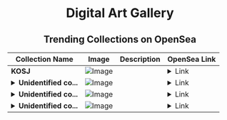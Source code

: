 <div align="center">

# Digital Art Gallery

## Trending Collections on OpenSea

| Collection Name                       | Image                                                                                     | Description                       | OpenSea Link                                                                                          |
|---------------------------------------|-------------------------------------------------------------------------------------------|-----------------------------------|--------------------------------------------------------------------------------------------------------|
| **KOSJ** | ![Image](https://i.seadn.io/s/raw/files/57241932afe689108a17ff7fa1874ce8.jpg?w=500&auto=format?w=200&auto=format) |  | <details><summary>Link</summary>[KOSJ](https://opensea.io/collection/kosj)</details> |
| **<details><summary>Unidentified co...</summary>Unidentified contract fabe9dce-0682-4876-89e5-b7e82e534e43</details>** | ![Image](https://i.seadn.io/s/raw/files/7bcffd5e974c148aaba93cda878384a5.png?w=500&auto=format?w=200&auto=format) |  | <details><summary>Link</summary>[Unidentified contract fabe9dce-0682-4876-89e5-b7e82e534e43](https://opensea.io/collection/unidentified-contract-fabe9dce-0682-4876-89e5-b7e8)</details> |
| **<details><summary>Unidentified co...</summary>Unidentified contract ce8c3b80-1428-474d-8ceb-4de2a86d0a29</details>** | ![Image](https://i.seadn.io/s/raw/files/7bcffd5e974c148aaba93cda878384a5.png?w=500&auto=format?w=200&auto=format) |  | <details><summary>Link</summary>[Unidentified contract ce8c3b80-1428-474d-8ceb-4de2a86d0a29](https://opensea.io/collection/unidentified-contract-ce8c3b80-1428-474d-8ceb-4de2)</details> |
| **<details><summary>Unidentified co...</summary>Unidentified contract 70af1e86-0f37-4d10-9e59-d361f94b77a1</details>** | ![Image](https://i.seadn.io/s/raw/files/7bcffd5e974c148aaba93cda878384a5.png?w=500&auto=format?w=200&auto=format) |  | <details><summary>Link</summary>[Unidentified contract 70af1e86-0f37-4d10-9e59-d361f94b77a1](https://opensea.io/collection/unidentified-contract-70af1e86-0f37-4d10-9e59-d361)</details> |

</div>